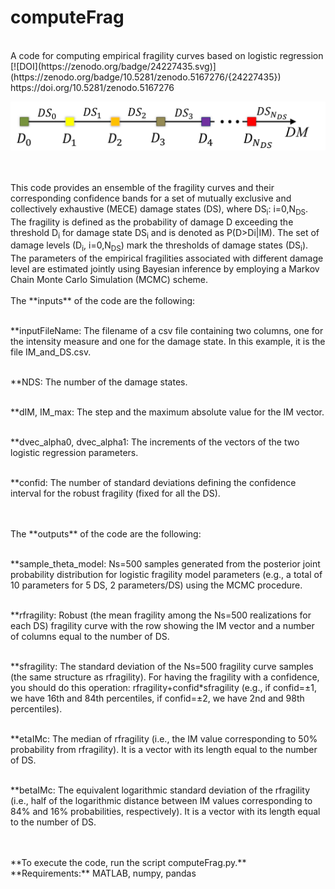 # computeFrag
<br>
A code for computing empirical fragility curves based on logistic regression
<br>
[![DOI](https://zenodo.org/badge/24227435.svg)](https://zenodo.org/badge/10.5281/zenodo.5167276/{24227435})
<br>
https://doi.org/10.5281/zenodo.5167276
<p align="center">
  <img src="https://github.com/soltanisgeo/readme/blob/main/damageScale-git.png" />
</p>
<br>
<br>
This code provides an ensemble of the fragility curves and their corresponding confidence bands for a set of mutually exclusive and collectively exhaustive (MECE) damage states (DS), where DS<sub>i</sub>: i=0,N<sub>DS</sub>. The fragility is defined as the probability of damage D exceeding the threshold D<sub>i</sub> for damage state DS<sub>i</sub> and is denoted as P(D>Di|IM).  The set of damage levels (D<sub>i</sub>, i=0,N<sub>DS</sub>) mark the thresholds of damage states (DS<sub>i</sub>). 
<br>
The parameters of the empirical fragilities associated with different damage level are estimated jointly using Bayesian inference by employing a Markov Chain Monte Carlo Simulation (MCMC) scheme. 
<br>
<br>
The **inputs** of the code are the following:

<br>**inputFileName: The filename of a csv file containing two columns, one for the intensity measure and one for the damage state. In this example, it is the file IM_and_DS.csv.

<br>**NDS: The number of the damage states.

<br>**dIM, IM_max: The step and the maximum absolute value for the IM vector.

<br>**dvec_alpha0, dvec_alpha1: The increments of the vectors of the two logistic regression parameters.

<br>**confid: The number of standard deviations defining the confidence interval for the robust fragility (fixed for all the DS).

<br>
<br>
The **outputs** of the code are the following:

<br>**sample_theta_model: Ns=500 samples generated from the posterior joint probability distribution for logistic fragility model parameters (e.g., a total of 10 parameters for 5 DS, 2 parameters/DS) using the MCMC procedure. 

<br>**rfragility: Robust (the mean fragility among the Ns=500 realizations for each DS) fragility curve with the row showing the IM vector and a number of columns equal to the number of DS.

<br>**sfragility: The standard deviation of the Ns=500 fragility curve samples (the same structure as rfragility). For having the fragility with a confidence, you should do this operation: rfragility+confid*sfragility (e.g., if confid=±1, we have 16th and 84th percentiles, if confid=±2, we have 2nd and 98th percentiles).

<br>**etaIMc: The median of rfragility (i.e., the IM value corresponding to 50% probability from rfragility). It is a vector with its length equal to the number of DS.

<br>**betaIMc: The equivalent logarithmic standard deviation of the rfragility (i.e., half of the logarithmic distance between IM values corresponding to 84% and 16% probabilities, respectively). It is a vector with its length equal to the number of DS.

<br>
<br>
**To execute the code, run the script computeFrag.py.**
<br>
**Requirements:** MATLAB, numpy, pandas
